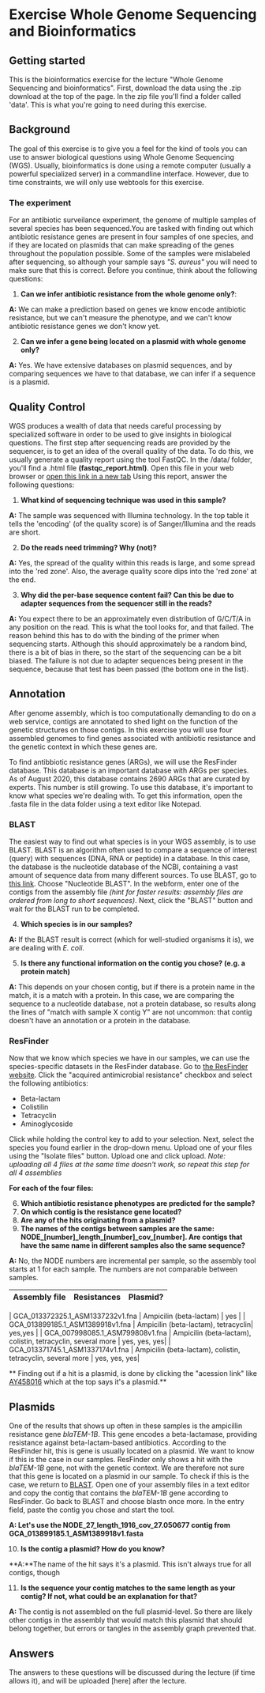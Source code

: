 # Exercise Whole Genome Sequencing and Bioinformatics

## Getting started
This is the bioinformatics exercise for the lecture "Whole Genome Sequencing and bioinformatics". First, download the data using the .zip download at the top of the page. In the zip file you'll find a folder called 'data'. This is what you're going to need during this exercise.

## Background
The goal of this exercise is to give you a feel for the kind of tools you can use to answer biological questions using Whole Genome Sequencing (WGS). Usually, bioinformatics is done using a remote computer (usually a powerful specialized server) in a commandline interface. However, due to time constraints, we will only use webtools for this exercise.   
### The experiment
For an antibiotic surveilance experiment, the genome of multiple samples of several species has been sequenced.You are tasked with finding out which antibiotic resistance genes are present in four samples of one species, and if they are located on plasmids that can make spreading of the genes throughout the population possible. Some of the samples were mislabeled after sequencing, so although your sample says *"S. aureus"* you will need to make sure that this is correct. 
Before you continue, think about the following questions:

1. **Can we infer antibiotic resistance from the whole genome only?**:

**A:** We can make a prediction based on genes we know encode antibiotic resistance, but we can't measure the phenotype, and we can't know antibiotic resistance genes we don't know yet.

2. **Can we infer a gene being located on a plasmid with whole genome only?**

**A:** Yes. We have extensive databases on plasmid sequences, and by comparing sequences we have to that database, we can infer if a sequence is a plasmid.  

## Quality Control
WGS produces a wealth of data that needs careful processing by specialized software in order to be used to give insights in biological questions. The first step after sequencing reads are provided by the sequencer, is to get an idea of the overall quality of the data. To do this, we usually generate a quality report using the tool FastQC. In the /data/ folder, you'll find a .html file **(fastqc_report.html)**. Open this file in your web browser or [open this link in a new tab](/data/fastqc_report.html)
Using this report, answer the following questions:

1. **What kind of sequencing technique was used in this sample?**

**A:** The sample was sequenced with Illumina technology. In the top table it tells the 'encoding' (of the quality score) is of Sanger/Illumina and the reads are short.

2. **Do the reads need trimming? Why (not)?**

**A:** Yes, the spread of the quality within this reads is large, and some spread into the 'red zone'. Also, the average quality score dips into the 'red zone' at the end. 

3. **Why did the per-base sequence content fail? Can this be due to adapter sequences from the sequencer still in the reads?**

**A:** You expect there to be an approximately even distribution of G/C/T/A in any position on the read. This is what the tool looks for, and that failed. The reason behind this has to do with the binding of the primer when sequencing starts. Although this should approximately be a random bind, there is a bit of bias in there, so the start of the sequencing can be a bit biased.
The failure is not due to adapter sequences being present in the sequence, because that test has been passed (the bottom one in the list).

## Annotation
After genome assembly, which is too computationally demanding to do on a web service, contigs are annotated to shed light on the function of the genetic structures on those contigs. In this exercise you will use four assembled genomes to find genes associated with antibiotic resistance and the genetic context in which these genes are.

To find antibbiotic resistance genes (ARGs), we will use the ResFinder database. This database is an important database with ARGs per species. As of August 2020, this database contains 2690 ARGs that are curated by experts. This number is still growing. 
To use this database, it's important to know what species we're dealing with. To get this information, open the .fasta file in the data folder using a text editor like Notepad.
### BLAST
The easiest way to find out what species is in your WGS assembly, is to use BLAST. BLAST is an algorithm often used to compare a sequence of interest (query) with sequences (DNA, RNA or peptide) in a database. In this case, the database is the nucleotide database of the NCBI, containing a vast amount of sequence data from many different sources. To use BLAST, go to [this link](https://blast.ncbi.nlm.nih.gov/Blast.cgi). Choose "Nucleotide BLAST". In the webform, enter one of the contigs from the assembly file *(hint for faster results: assembly files are ordered from long to short sequences)*. Next, click the "BLAST" button and wait for the BLAST run to be completed.

4. **Which species is in our samples?**

**A:** If the BLAST result is correct (which for well-studied organisms it is), we are dealing with *E. coli*.

5. **Is there any functional information on the contig you chose? (e.g. a protein match)**

**A:** This depends on your chosen contig, but if there is a protein name in the match, it is a match with a protein. In this case, we are comparing the sequence to a nucleotide database, not a protein database, so results along the lines of "match with sample X contig Y" are not uncommon: that contig doesn't have an annotation or a protein in the database.


### ResFinder
Now that we know which species we have in our samples, we can use the species-specific datasets in the ResFinder database. Go to [the ResFinder website](https://cge.cbs.dtu.dk/services/ResFinder/). Click the "acquired antimicrobial resistance" checkbox and select the following antibiotics: 
- Beta-lactam
- Colistilin
- Tetracyclin
- Aminoglycoside

Click while holding the control key to add to your selection. Next, select the species you found earlier in the drop-down menu. Upload one of your files using the "Isolate files" button. Upload one and click upload. *Note: uploading all 4 files at the same time doesn't work, so repeat this step for all 4 assemblies*

**For each of the four files:**

6. **Which antibiotic resistance phenotypes are predicted for the sample?**
7. **On which contig is the resistance gene located?**
8. **Are any of the hits originating from a plasmid?**
9. **The names of the contigs between samples are the same: NODE_[number]\_length\_[number]\_cov\_[number]. Are contigs that have the same name in different samples also the same sequence?**

**A:** No, the NODE numbers are incremental per sample, so the assembly tool starts at 1 for each sample. The numbers are not comparable between samples.

| Assembly file | Resistances | Plasmid? |
|---|---|---|

| GCA_013372325.1_ASM1337232v1.fna | Ampicilin (beta-lactam) | yes |
| GCA_013899185.1_ASM1389918v1.fna | Ampicilin (beta-lactam), tetracyclin| yes,yes |
| GCA_007998085.1_ASM799808v1.fna | Ampicilin (beta-lactam), colistin, tetracyclin, several more | yes, yes, yes|
| GCA_013371745.1_ASM1337174v1.fna | Ampicilin (beta-lactam), colistin, tetracyclin, several more | yes, yes, yes|

** Finding out if a hit is a plasmid, is done by clicking the "acession link" like [AY458016](https://www.ncbi.nlm.nih.gov/nuccore/AY458016) which at the top says it's a plasmid.**

## Plasmids
One of the results that shows up often in these samples is the ampicillin resistance gene *blaTEM-1B*. This gene encodes a beta-lactamase, providing resistance against beta-lactam-based antibiotics. According to the ResFinder hit, this is gene is usually located on a plasmid. We want to know if this is the case in our samples. ResFinder only shows a hit with the *blaTEM-1B* gene, not with the genetic context. We are therefore not sure that this gene is located on a plasmid in our sample. To check if this is the case, we return to [BLAST](blast.ncbi.nlm.nih.gov/Blast.cgi). Open one of your assembly files in a text editor and copy the contig that contains the *blaTEM-1B* gene according to ResFinder. Go back to BLAST and choose blastn once more. In the entry field, paste the contig you chose and start the tool. 

**A: Let's use the NODE_27_length_1916_cov_27.050677 contig from GCA_013899185.1_ASM1389918v1.fasta**

10. **Is the contig a plasmid? How do you know?**

**A:**The name of the hit says it's a plasmid. This isn't always true for all contigs, though

11. **Is the sequence your contig matches to the same length as your contig? If not, what could be an explanation for that?**

**A:** The contig is not assembled on the full plasmid-level. So there are likely other contigs in the assembly that would match this plasmid that should belong together, but errors or tangles in the assembly graph prevented that.

## Answers
The answers to these questions will be discussed during the lecture (if time allows it), and will be uploaded [here] after the lecture.
